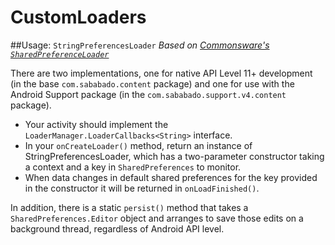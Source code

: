 CustomLoaders
=============

##Usage: `StringPreferencesLoader`
_Based on [Commonsware's `SharedPreferenceLoader`](https://github.com/commonsguy/cwac-loaderex)_

There are two implementations, one for native API Level 11+ development (in the base `com.sababado.content` package) and one for use with the Android Support package (in the `com.sababado.support.v4.content` package).

* Your activity should implement the `LoaderManager.LoaderCallbacks<String>` interface.
* In your `onCreateLoader()` method, return an instance of StringPreferencesLoader, which has a two-parameter constructor taking a context and a key in `SharedPreferences` to monitor.
* When data changes in default shared preferences for the key provided in the constructor it will be returned in `onLoadFinished()`.

In addition, there is a static `persist()` method that takes a `SharedPreferences.Editor` object and arranges to save those edits on a background thread, regardless of Android API level.
